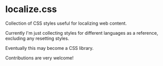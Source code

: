# localize.css
Collection of CSS styles useful for localizing web content.

Currently I'm just collecting styles for different languages as a reference, excluding any resetting styles.

Eventually this may become a CSS library.

Contributions are very welcome!
